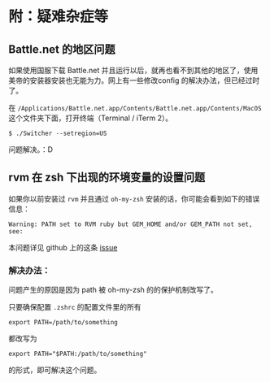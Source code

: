 # 附：疑难杂症等

## Battle.net 的地区问题

如果使用国服下载 Battle.net 并且运行以后，就再也看不到其他的地区了，使用美帝的安装器安装也无能为力。网上有一些修改config 的解决办法，但已经过时了。

在 `/Applications/Battle.net.app/Contents/Battle.net.app/Contents/MacOS`这个文件夹下面，打开终端（Terminal / iTerm 2）。

```
$ ./Switcher --setregion=US
```

问题解决。：D

## rvm 在 zsh 下出现的环境变量的设置问题

如果你以前安装过 `rvm` 并且通过 `oh-my-zsh` 安装的话，你可能会看到如下的错误信息： 

```
Warning: PATH set to RVM ruby but GEM_HOME and/or GEM_PATH not set, see:
```

本问题详见 github 上的这条 [issue](https://github.com/rvm/rvm/issues/3212)


### 解决办法：

问题产生的原因是因为 path 被 oh-my-zsh 的的保护机制改写了。

只要确保配置 `.zshrc` 的配置文件里的所有

```
export PATH=/path/to/something

```
都改写为

```
export PATH="$PATH:/path/to/something"
```

的形式，即可解决这个问题。
